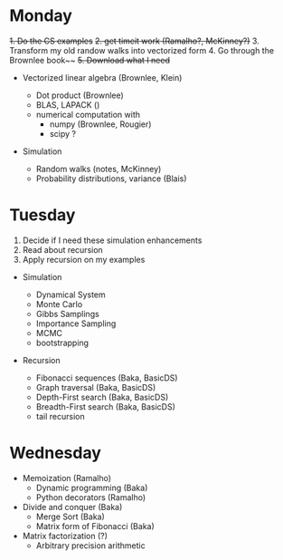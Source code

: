 # Monday
~~1. Do the CS examples~~
~~2. get timeit work (Ramalho?, McKinney?)~~
3. Transform my old randow walks into vectorized form
4. Go through the Brownlee book~~
~~5. Download what I need~~

- Vectorized linear algebra (Brownlee, Klein)
    - Dot product (Brownlee)
    - BLAS, LAPACK ()
    - numerical computation with
        - numpy (Brownlee, Rougier)
        - scipy ?

- Simulation
    - Random walks (notes, McKinney)
    - Probability distributions, variance (Blais)

# Tuesday
1. Decide if I need these simulation enhancements
2. Read about recursion
3. Apply recursion on my examples

- Simulation
    - Dynamical System
    - Monte Carlo
    - Gibbs Samplings
    - Importance Sampling
    - MCMC
    - bootstrapping

- Recursion
    - Fibonacci sequences (Baka, BasicDS)
    - Graph traversal (Baka, BasicDS)
    - Depth-First search (Baka, BasicDS)
    - Breadth-First search (Baka, BasicDS)
    - tail recursion

# Wednesday
- Memoization (Ramalho)
    - Dynamic programming (Baka)
    - Python decorators (Ramalho)
- Divide and conquer (Baka)
    - Merge Sort (Baka)
    - Matrix form of Fibonacci (Baka)
- Matrix factorization (?)
    - Arbitrary precision arithmetic
